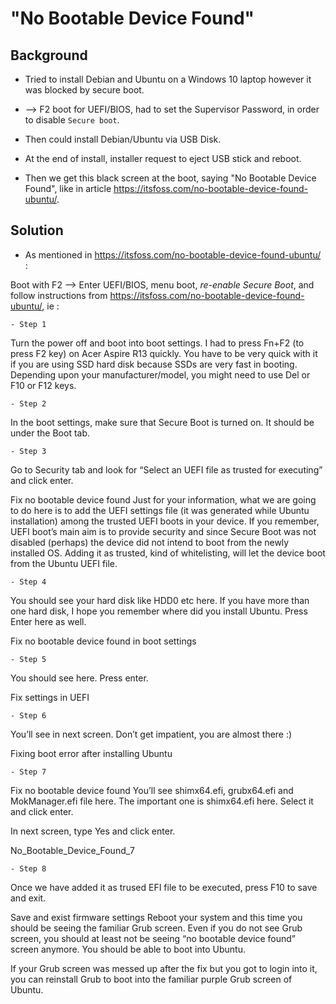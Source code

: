 # "No Bootable Device Found"

## Background

- Tried to install Debian and Ubuntu on a Windows 10 laptop however it was blocked by secure boot.

- --> F2 boot for UEFI/BIOS, had to set the Supervisor Password, in order to disable `Secure boot`.

- Then could install Debian/Ubuntu via USB Disk.

- At the end of install, installer request to eject USB stick and reboot.

- Then we get this black screen at the boot, saying "No Bootable Device Found", like in article https://itsfoss.com/no-bootable-device-found-ubuntu/.

## Solution

- As mentioned in https://itsfoss.com/no-bootable-device-found-ubuntu/ : 

Boot with F2 --> Enter UEFI/BIOS, menu boot, *re-enable Secure Boot*, and follow instructions from https://itsfoss.com/no-bootable-device-found-ubuntu/, ie : 

    - Step 1

Turn the power off and boot into boot settings. I had to press Fn+F2 (to press F2 key) on Acer Aspire R13 quickly. You have to be very quick with it if you are using SSD hard disk because SSDs are very fast in booting. Depending upon your manufacturer/model, you might need to use Del or F10 or F12 keys.

    - Step 2
    
In the boot settings, make sure that Secure Boot is turned on. It should be under the Boot tab.

    - Step 3
    
Go to Security tab and look for “Select an UEFI file as trusted for executing” and click enter.

Fix no bootable device found 
Just for your information, what we are going to do here is to add the UEFI settings file (it was generated while Ubuntu installation) among the trusted UEFI boots in your device. If you remember, UEFI boot’s main aim is to provide security and since Secure Boot was not disabled (perhaps) the device did not intend to boot from the newly installed OS. Adding it as trusted, kind of whitelisting, will let the device boot from the Ubuntu UEFI file.

    - Step 4
You should see your hard disk like HDD0 etc here. If you have more than one hard disk, I hope you remember where did you install Ubuntu. Press Enter here as well.

Fix no bootable device found in boot settings

    - Step 5

You should see <EFI> here. Press enter.

Fix settings in UEFI

    - Step 6
You’ll see <Ubuntu> in next screen. Don’t get impatient, you are almost there :)

Fixing boot error after installing Ubuntu

    - Step 7
Fix no bootable device found 
You’ll see shimx64.efi, grubx64.efi and MokManager.efi file here. The important one is shimx64.efi here. Select it and click enter.

In next screen, type Yes and click enter.

No_Bootable_Device_Found_7

    - Step 8
Once we have added it as trused EFI file to be executed, press F10 to save and exit.

Save and exist firmware settings
Reboot your system and this time you should be seeing the familiar Grub screen. Even if you do not see Grub screen, you should at least not be seeing “no bootable device found” screen anymore. You should be able to boot into Ubuntu.

If your Grub screen was messed up after the fix but you got to login into it, you can reinstall Grub to boot into the familiar purple Grub screen of Ubuntu.
